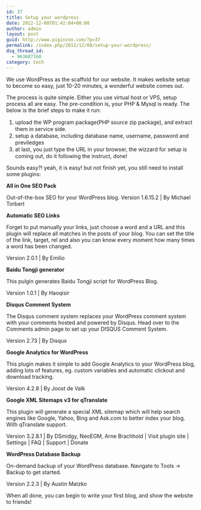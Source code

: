 ```yaml
---
id: 37
title: Setup your wordpress
date: 2012-12-08T01:42:04+00:00
author: admin
layout: post
guid: http://www.piginzoo.com/?p=37
permalink: /index.php/2012/12/08/setup-your-wordpress/
dsq_thread_id:
  - 963687160
category: tech
---
```

We use WordPress as the scaffold for our website. It makes website setup to become so easy, just 10-20 minutes, a wonderful website comes out.

The process is quite simple. Either you use virtual host or VPS, setup process all are easy. The pre-condition is, your PHP & Mysql is ready. The below is the brief steps to make it run:

  1. <span style="line-height: 19px;">upload the WP program package(PHP source zip package), and extract them in service side.</span>
  2. <span style="line-height: 19px;">setup a database, including database name, username, password and previledges</span>
  3. <span style="line-height: 19px;">at last, you just type the URL in your browser, the wizzard for setup is coming out, do it following the instruct, done!</span>

Sounds easy?! yeah, it is easy! but not finish yet, you still need to install some plugins:

**All in One SEO Pack**

Out-of-the-box SEO for your WordPress blog. Version 1.6.15.2 | By Michael Torbert
  
**Automatic SEO Links**
  
Forget to put manually your links, just choose a word and a URL and this plugin will replace all matches in the posts of your blog. You can set the title of the link, target, rel and also you can know every moment how many times a word has been changed.
  
Version 2.0.1 | By Emilio
  
**Baidu Tongji generator**
  
This pulgin generates Baidu Tongji script for WordPress Blog.
  
Version 1.0.1 | By Haoqisir
  
**Disqus Comment System**
  
The Disqus comment system replaces your WordPress comment system with your comments hosted and powered by Disqus. Head over to the Comments admin page to set up your DISQUS Comment System.
  
Version 2.73 | By Disqus
  
**Google Analytics for WordPress**
  
This plugin makes it simple to add Google Analytics to your WordPress blog, adding lots of features, eg. custom variables and automatic clickout and download tracking.
  
Version 4.2.8 | By Joost de Valk
  
**Google XML Sitemaps v3 for qTranslate**
  
This plugin will generate a special XML sitemap which will help search engines like Google, Yahoo, Bing and Ask.com to better index your blog. With qTranslate support.
  
Version 3.2.8.1 | By DSmidgy, NeoEGM, Arne Brachhold | Visit plugin site | Settings | FAQ | Support | Donate

**WordPress Database Backup**
  
On-demand backup of your WordPress database. Navigate to Tools → Backup to get started.
  
Version 2.2.3 | By Austin Matzko

When all done, you can begin to write your first blog, and show the website to friends!